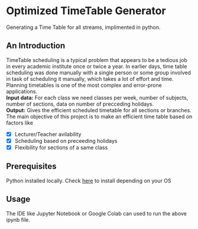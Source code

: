 # Optimized TimeTable Generator
Generating a Time Table for all streams, implimented in python.
## An Introduction
TimeTable scheduling is a typical problem that appears to be a tedious job in every academic institute once or twice a year. In earlier days, time table scheduling was done manually with a single person or some group involved in task of scheduling it manually, which takes a lot of effort and time. Planning timetables is one of the most complex and error-prone applications.<br />
**Input data:** For each class we need classes per week, number of subjects, number of sections, data on number of precceding holidays.<br />
**Output:** Gives the efficient scheduled timetable for all sections or branches.<br />
The main objective of this project is to make an efficient time table based on factors like 
- [x] Lecturer/Teacher avilability
- [x] Scheduling based on preceeding holidays
- [x] Flexibility for sections of a same class

## Prerequisites
Python installed locally. Check [here](https://www.python.org/downloads/) to install depending on your OS

## Usage
The IDE like Jupyter Notebook or Google Colab can used to run the above ipynb file.

